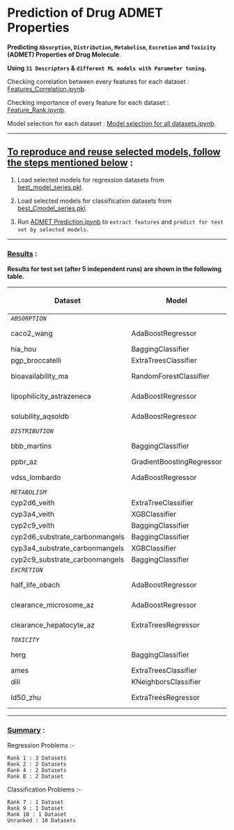 # Prediction of Drug ADMET Properties
**Predicting `Absorption`, `Distribution`, `Metabolism`, `Excretion` and `Toxicity` (ADMET) Properties of Drug Molecule**.

**Using `31 Descriptors` & `different ML models with Parameter tuning`.**

Checking correlation between every features for each dataset : [Features_Correlation.ipynb](https://github.com/NilavoBoral/Therapeutics-Data-Commons/blob/main/Features_Correlation.ipynb).

Checking importance of every feature for each dataset : [Feature_Rank.ipynb](https://github.com/NilavoBoral/Therapeutics-Data-Commons/blob/main/Feature_Rank.ipynb).

Model selection for each dataset : [Model selection for all datasets.ipynb](https://github.com/NilavoBoral/Therapeutics-Data-Commons/blob/main/Model%20selection%20for%20all%20datasets.ipynb).

---

## <ins>To reproduce and reuse selected models, follow the steps mentioned below</ins> :

1. Load selected models for regression datasets from [best_model_series.pkl](https://github.com/NilavoBoral/Therapeutics-Data-Commons/blob/main/best_model_series.pkl).

2. Load selected models for classification datasets from [best_Cmodel_series.pkl](https://github.com/NilavoBoral/Therapeutics-Data-Commons/blob/main/best_Cmodel_series.pkl).

3. Run [ADMET Prediction.ipynb](https://github.com/NilavoBoral/Therapeutics-Data-Commons/blob/main/ADMET%20Prediction.ipynb) to `extract features` and `predict for test set by selected models`.

---
### <ins>Results</ins> :
**Results for test set (after 5 independent runs) are shown in the following table.**

| **Dataset**                    | Model                     |No. of Parameters `[Details](https://github.com/NilavoBoral/Therapeutics-Data-Commons/blob/main/Model%20selection%20for%20all%20datasets.ipynb)`| Matric     | Performance   | Rank |
| ------------------------------ | ------------------------- |:----:|:----------:|:-------------:|:----:|
| *`ABSORPTION`*                                                                                 |
| caco2_wang                     | AdaBoostRegressor         |4| MAE ↓      | 0.321 ± 0.005 | 2    |
| hia_hou                        | BaggingClassifier         |4| AUROC ↑    | 0.818 ± 0.01  | 9    |
| pgp_broccatelli                | ExtraTreesClassifier      |2| AUROC ↑    | 0.818 ± 0.0   | -    |
| bioavailability_ma             | RandomForestClassifier    |2| AUROC ↑    | 0.523 ± 0.011 | -    |
| lipophilicity_astrazeneca      | AdaBoostRegressor         |4| MAE ↓      | 0.617 ± 0.003 | 8    |
| solubility_aqsoldb             | AdaBoostRegressor         |4| MAE ↓      | 0.828 ± 0.002 | 4    |
| *`DISTRIBUTION`*                                                                               |
| bbb_martins                    | BaggingClassifier         |3| AUROC ↑    | 0.811 ± 0.013 | 10   |
| ppbr_az                        | GradientBoostingRegressor |3| MAE ↓      | 9.185 ± 0.0   | 2    |
| vdss_lombardo                  | AdaBoostRegressor         |4| SPEARMAN ↑ | 0.627 ± 0.01  | 1    |
| *`METABOLISM`*                                                                                 |
| cyp2d6_veith                   | ExtraTreeClassifier       |2| AUPRC ↑    | 0.358 ± 0.0   | -    |
| cyp3a4_veith                   | XGBClassifier             |1| AUPRC ↑    | 0.654 ± 0.0   | -    |
| cyp2c9_veith                   | BaggingClassifier         |3| AUPRC ↑    | 0.556 ± 0.0   | -    |
| cyp2d6_substrate_carbonmangels | BaggingClassifier         |3| AUPRC ↑    | 0.605 ± 0.0   | -    |
| cyp3a4_substrate_carbonmangels | XGBClassifier             |2| AUROC ↑    | 0.556 ± 0.0   | 7    |
| cyp2c9_substrate_carbonmangels | BaggingClassifier         |3| AUPRC ↑    | 0.281 ± 0.0   | -    |
| *`EXCRETION`*                                                                                  |
| half_life_obach                | AdaBoostRegressor         |4| SPEARMAN ↑ | 0.438 ± 0.011 | 1    |
| clearance_microsome_az         | AdaBoostRegressor         |4| SPEARMAN ↑ | 0.518 ± 0.005 | 8    |
| clearance_hepatocyte_az        | ExtraTreesRegressor       |2| SPEARMAN ↑ | 0.44 ± 0.003  | 1    |
| *`TOXICITY`*                                                                                   |
| herg                           | BaggingClassifier         |3| AUROC ↑    | 0.715 ± 0.011 | -    |
| ames                           | ExtraTreesClassifier      |2| AUROC ↑    | 0.716 ± 0.0   | -    |
| dili                           | KNeighborsClassifier      |1| AUROC ↑    | 0.7 ± 0.0     | -    |
| ld50_zhu                       | ExtraTreesRegressor       |2| MAE ↓      | 0.636 ± 0.001 | 4    |

---
### <ins>Summary</ins> :

  Regression Problems :-
  
    Rank 1 : 3 Datasets
    Rank 2 : 2 Datasets
    Rank 4 : 2 Datasets
    Rank 8 : 2 Dataset

  Classification Problems :-
  
    Rank 7 : 1 Dataset
    Rank 9 : 1 Dataset
    Rank 10 : 1 Dataset
    Unranked : 10 Datasets
